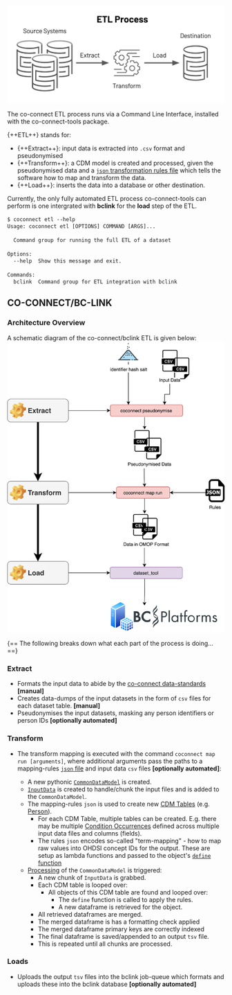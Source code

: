 ![images](../../images/ETL.jpeg)


The co-connect ETL process runs via a Command Line Interface, installed with the co-connect-tools package.


{++ETL++} stands for:

* {++Extract++}: input data is extracted into `.csv` format and pseudonymised    
* {++Transform++}: a CDM model is created and processed, given the pseudonymised data and a [`json` transformation rules file](/docs/CoConnectTools/ETL/Rules/) which tells the software how to map and transform the data.    
* {++Load++}: inserts the data into a database or other destination.

Currently, the only fully automated ETL process co-connect-tools can perform is one intergrated with __bclink__ for the __load__ step of the ETL.

```
$ coconnect etl --help
Usage: coconnect etl [OPTIONS] COMMAND [ARGS]...

  Command group for running the full ETL of a dataset

Options:
  --help  Show this message and exit.

Commands:
  bclink  Command group for ETL integration with bclink
```

## CO-CONNECT/BC-LINK

### Architecture Overview
A schematic diagram of the co-connect/bclink ETL is given below:
![overview](../../images/etltool.png)


{== The following breaks down what each part of the process is doing... ==}

### Extract
* Formats the input data to abide by the [co-connect data-standards](https://co-connect.ac.uk/co-connect-data-files-and-meta-data-standardisation/) **[manual]**
* Creates data-dumps of the input datasets in the form of `csv` files for each dataset table. **[manual]**
* Pseudonymises the input datasets, masking any person identifiers or person IDs **[optionally automated]**

### Transform
* The transform mapping is executed with the command `coconnect map run [arguments]`, where additional arguments pass the paths to a mapping-rules [`json` file](/docs/CoConnectTools/ETL/Rules/) and input data `csv` files **[optionally automated]**:

    * A new pythonic [`CommonDataModel`](/docs/CoConnectTools/CommonDataModel/) is created.   
    * [`InputData`](/docs/CoConnectTools/InputData/) is created to handle/chunk the input files and is added to the `CommonDataModel`.  
    * The mapping-rules `json` is used to create new [CDM Tables](/docs/CoConnectTools/Common/#coconnect.cdm.objects.common.DestinationTable) (e.g. [Person](/docs/CoConnectTools/Person/)).
        * For each CDM Table, multiple tables can be created. E.g. there may be multiple [Condition Occurrences](/docs/CoConnectTools/ConditionOccurrences/) defined across multiple input data files and columns (fields).  
        * The rules `json` encodes so-called "term-mapping" - how to map raw values into OHDSI concept IDs for the output. These are setup as lambda functions and passed to the object's [`define` function](/docs/CoConnectTools/Common/#coconnect.cdm.objects.common.DestinationTable.define)  
    * [Processing](/docs/CoConnectTools/CommonDataModel/#coconnect.cdm.model.CommonDataModel.process) of the `CommonDataModel` is triggered:   
        * A new chunk of `InputData` is grabbed.   
        * Each CDM table is looped over:  
            * All objects of this CDM table are found and looped over:
                 * The `define` function is called to apply the rules.
                 * A new dataframe is retrieved for the object.
	    * All retrieved dataframes are merged.   
	    * The merged dataframe is has a formatting check applied
	    * The merged dataframe primary keys are correctly indexed
	    * The final dataframe is saved/appended to an output `tsv` file.   
        * This is repeated until all chunks are processed.   

### Loads
   * Uploads the output `tsv` files into the bclink job-queue which formats and uploads these into the bclink database **[optionally automated]**

